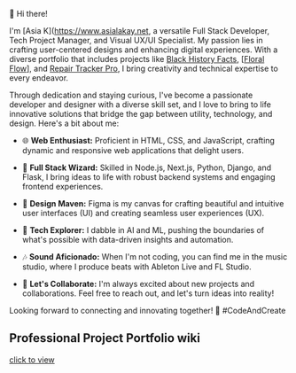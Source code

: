 👋 Hi there! 

I'm [Asia K](https://www.asialakay.net, a versatile Full Stack Developer, Tech Project Manager, and Visual UX/UI Specialist. My passion lies in crafting user-centered designs and enhancing digital experiences. With a diverse portfolio that includes projects like [Black History Facts](https://github.com/asiakay/history-fact-app), [[Floral Flow](https://github.com/asiakay/floralflow)], and [Repair Tracker Pro](https://github.com/asiakay/repair-tracker-pro), I bring creativity and technical expertise to every endeavor. 

Through dedication and staying curious, I've become a passionate developer and designer with a diverse skill set, and I love to bring to life innovative solutions that bridge the gap between utility, technology, and design. Here's a bit about me:

- 🌐 **Web Enthusiast:** Proficient in HTML, CSS, and JavaScript, crafting dynamic and responsive web applications that delight users.

- 🔗 **Full Stack Wizard:** Skilled in Node.js, Next.js, Python, Django, and Flask, I bring ideas to life with robust backend systems and engaging frontend experiences.

- 🎨 **Design Maven:** Figma is my canvas for crafting beautiful and intuitive user interfaces (UI) and creating seamless user experiences (UX).

- 🤖 **Tech Explorer:** I dabble in AI and ML, pushing the boundaries of what's possible with data-driven insights and automation.

- 🎶 **Sound Aficionado:** When I'm not coding, you can find me in the music studio, where I produce beats with Ableton Live and FL Studio.

- 🚀 **Let's Collaborate:** I'm always excited about new projects and collaborations. Feel free to reach out, and let's turn ideas into reality!

Looking forward to connecting and innovating together! 🚀 #CodeAndCreate

## Professional Project Portfolio wiki
[click to view](https://github.com/asiakay/asiakay/wiki)


